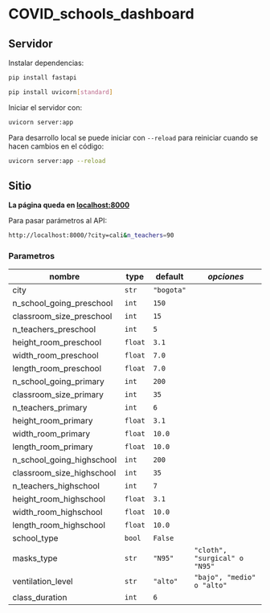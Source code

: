 # COVID_schools_dashboard

## Servidor

Instalar dependencias:

```bash
pip install fastapi
```

```bash
pip install uvicorn[standard]
```

Iniciar el servidor con:

```bash
uvicorn server:app
```

Para desarrollo local se puede iniciar con `--reload` para reiniciar cuando se hacen cambios en el código:

```bash
uvicorn server:app --reload
```

## Sitio

**La página queda en <a href="http://localhost:8000" target="_blank">localhost:8000</a>**

Para pasar parámetros al API:

```bash
http://localhost:8000/?city=cali&n_teachers=90
```

### Parametros

| nombre | type | default | *opciones* |
| ------ | ---- | ------- | -------- |
| city | `str` | `"bogota"` | |
| n_school_going_preschool | `int` | `150` | |
| classroom_size_preschool | `int` | `15` | |
| n_teachers_preschool | `int` | `5` | |
| height_room_preschool | `float` | `3.1` | |
| width_room_preschool | `float` | `7.0` | |
| length_room_preschool | `float` | `7.0` | |
| n_school_going_primary | `int` | `200` | |
| classroom_size_primary | `int` | `35` | |
| n_teachers_primary | `int` | `6` | |
| height_room_primary | `float` | `3.1` | |
| width_room_primary | `float` | `10.0` | |
| length_room_primary | `float` | `10.0` | |
| n_school_going_highschool | `int` | `200` | |
| classroom_size_highschool | `int` | `35` | |
| n_teachers_highschool | `int` | `7` | |
| height_room_highschool | `float` | `3.1` | |
| width_room_highschool | `float` | `10.0` | |
| length_room_highschool | `float` | `10.0` | |
| school_type | `bool` | `False` | |
| masks_type | `str` | `"N95"` | `"cloth", "surgical" o "N95"`|
| ventilation_level | `str` | `"alto"` | `"bajo", "medio" o "alto"`|
| class_duration | `int` | `6` | |
